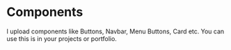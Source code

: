 # Components
I upload components like Buttons, Navbar, Menu Buttons, Card etc.
You can use this is in your projects or portfolio.
